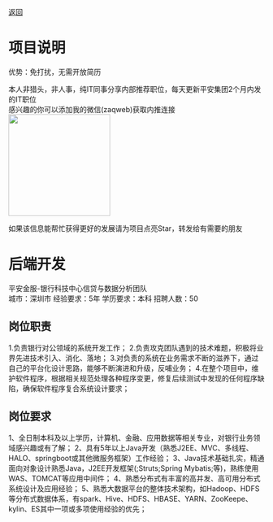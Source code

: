 [返回](../)

# 项目说明

优势：免打扰，无需开放简历

本人非猎头，非人事，纯IT同事分享内部推荐职位，每天更新平安集团2个月内发的IT职位  
感兴趣的你可以添加我的微信(zaqweb)获取内推连接  
<img src="https://github.com/zaqweb/PA-IT-JOBS/blob/master/WechatICode.jpeg"  height="200" width="200">

如果该信息能帮忙获得更好的发展请为项目点亮Star，转发给有需要的朋友

# 后端开发
平安金服-银行科技中心信贷与数据分析团队  
城市：深圳市 经验要求：5年 学历要求：本科  招聘人数：50

## 岗位职责
1.负责银行对公领域的系统开发工作；
2.负责攻克团队遇到的技术难题，积极将业界先进技术引入、消化、落地；
3.对负责的系统在业务需求不断的滋养下，通过自己的平台化设计思路，能够不断演进和升级，反哺业务；
4.在整个项目中，维护软件程序，根据相关规范处理各种程序变更，修复后续测试中发现的任何程序缺陷，确保软件程序复合系统设计要求；

## 岗位要求
1、全日制本科及以上学历，计算机、金融、应用数据等相关专业，对银行业务领域感兴趣或有了解；
2、具有5年以上Java开发（熟悉J2EE、MVC、多线程、HALO、springboot或其他微服务框架）工作经验；
3、Java技术基础扎实，精通面向对象设计熟悉Java，J2EE开发框架(;Struts;Spring Mybatis;等)，熟练使用WAS、TOMCAT等应用中间件；
4、熟悉分布式有丰富的高并发、高可用分布式系统设计及应用经验；
5、熟悉大数据平台的整体技术架构，如Hadoop、HDFS等分布式数据体系，有spark、Hive、HDFS、HBASE、YARN、ZooKeepe、kylin、ES其中一项或多项使用经验的优先；




